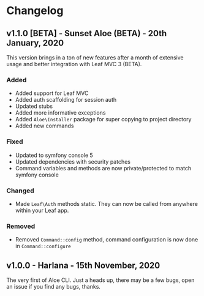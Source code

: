 <!-- markdownlint-disable no-duplicate-header -->
# Changelog

## v1.1.0 [BETA] - Sunset Aloe (BETA) - 20th January, 2020

This version brings in a ton of new features after a month of extensive usage and better integration with Leaf MVC 3 (BETA).

### Added

- Added support for Leaf MVC
- Added auth scaffolding for session auth
- Updated stubs
- Added more informative exceptions
- Added `Aloe\Installer` package for super copying to project directory
- Added new commands

### Fixed

- Updated to symfony console 5
- Updated dependencies with security patches
- Command variables and methods are now private/protected to match symfony console

### Changed

- Made `Leaf\Auth` methods static. They can now be called from anywhere within your Leaf app.

### Removed

- Removed `Command::config` method, command configuration is now done in `Command::configure`

## v1.0.0 - Harlana - 15th November, 2020

The very first of Aloe CLI. Just a heads up, there may be a few bugs, open an issue if you find any bugs, thanks.
